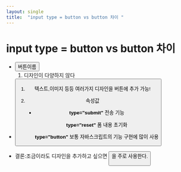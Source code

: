 ```yaml
---
layout: single
title:  "input type = button vs button 차이 "
---
```

# input type = button vs button 차이




- <input type = button value="버튼이름" onClick="...">

  1. 디자인이 다양하지 않다 

- <button>

  1. 텍스트,이미지 등등 여러가지 디자인을 버튼에 추가 가능! 

  2. 속성값

     - **type="submit"**  전송 기능

       **type="reset"**  폼 내용 초기화

       **type="button"** 보통 자바스크립트의 기능 구현에 많이 사용

       

       

- 결론:조금이라도 디자인을 추가하고 싶으면 <button>을 주로 사용한다.

 
